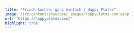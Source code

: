 ```yaml
---
title: "Frisch kochen, ganz einfach | Happy Plates"
image: /src/content/showcase/_images/happyplates.com.webp
url: "https://happyplates.com/"
highlight: true
---
```

